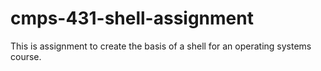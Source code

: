 # cmps-431-shell-assignment
This is assignment to create the basis of a shell for an operating systems course. 
